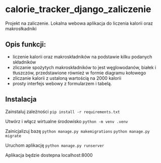 # calorie_tracker_django_zaliczenie
Projekt na zaliczenie. Lokalna webowa aplikacja do liczenia kalorii oraz makrosłkadniki

## Opis funkcji:

- liczenie kalorii oraz makroskładników na podstawie kilku podanych składników
- zliczanie spożytych makroskładników to jest węglowodanów, białek i tłuszczów, przedstawione również w formie diagramu kołowego
- zliczanie kalorii z ustaloną wartością na 2000 kalorii
- prosty interfejs webowy z formularzem i tabelą.

## Instalacja
Zainstaluj zależności
`pip install -r requirements.txt`

Utwórz i włącz wirtualne środowisko
`python -m venv .venv`

Zainicjalizuj bazę
`python manage.py makemigrations`
`python manage.py migrate`

Uruchom aplikację
`python manage.py runserver`

Aplikacja będzie dostepna localhost:8000
